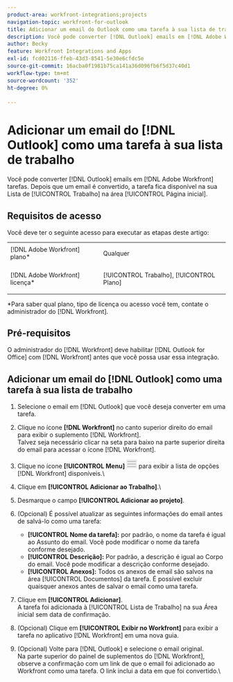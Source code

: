 ```yaml
---
product-area: workfront-integrations;projects
navigation-topic: workfront-for-outlook
title: Adicionar um email do Outlook como uma tarefa à sua lista de trabalho
description: Você pode converter [!DNL Outlook] emails em [!DNL Adobe Workfront] tarefas. Depois que um email é convertido, a tarefa é disponibilizada na Lista de trabalho na área Página inicial.
author: Becky
feature: Workfront Integrations and Apps
exl-id: fcd02116-ffeb-43d3-8541-5e30e6cfdc5e
source-git-commit: 16acba0f1981b75ca141a36d096fb6f5d37c40d1
workflow-type: tm+mt
source-wordcount: '352'
ht-degree: 0%

---
```


# Adicionar um email do [!DNL Outlook] como uma tarefa à sua lista de trabalho

Você pode converter [!DNL Outlook] emails em [!DNL Adobe Workfront] tarefas. Depois que um email é convertido, a tarefa fica disponível na sua Lista de [!UICONTROL Trabalho] na área [!UICONTROL Página inicial].

## Requisitos de acesso

Você deve ter o seguinte acesso para executar as etapas deste artigo:

<table style="table-layout:auto"> 
 <col> 
 <col> 
 <tbody> 
  <tr> 
   <td role="rowheader">[!DNL Adobe Workfront] plano*</td> 
   <td> <p>Qualquer</p> </td> 
  </tr> 
  <tr> 
   <td role="rowheader">[!DNL Adobe Workfront] licença*</td> 
   <td> <p>[!UICONTROL Trabalho], [!UICONTROL Plano]</p> </td> 
  </tr> 
 </tbody> 
</table>

&#42;Para saber qual plano, tipo de licença ou acesso você tem, contate o administrador do [!DNL Workfront].

## Pré-requisitos

O administrador do [!DNL Workfront] deve habilitar [!DNL Outlook for Office] com [!DNL Workfront] antes que você possa usar essa integração.

## Adicionar um email do [!DNL Outlook] como uma tarefa à sua lista de trabalho

1. Selecione o email em [!DNL Outlook] que você deseja converter em uma tarefa.
1. Clique no ícone **[!DNL Workfront]** no canto superior direito do email para exibir o suplemento [!DNL Workfront].\
   Talvez seja necessário clicar na seta para baixo na parte superior direita do email para acessar o ícone [!DNL Workfront].

1. Clique no ícone **[!UICONTROL Menu]** ![o365_addin_menu_icon.png](assets/o365-addin-menu2-icon.png) para exibir a lista de opções [!DNL Workfront] disponíveis.\


1. Clique em **[!UICONTROL Adicionar ao Trabalho]**.\

1. Desmarque o campo **[!UICONTROL Adicionar ao projeto]**.
1. (Opcional) É possível atualizar as seguintes informações do email antes de salvá-lo como uma tarefa:

   * **[!UICONTROL Nome da tarefa]:** por padrão, o nome da tarefa é igual ao Assunto do email. Você pode modificar o nome da tarefa conforme desejado.
   * **[!UICONTROL Descrição]:** Por padrão, a descrição é igual ao Corpo do email. Você pode modificar a descrição conforme desejado.
   * **[!UICONTROL Anexos]:** Todos os anexos de email são salvos na área [!UICONTROL Documentos] da tarefa. É possível excluir quaisquer anexos antes de salvar o email como uma tarefa.

1. Clique em **[!UICONTROL Adicionar]**.\
   A tarefa foi adicionada à [!UICONTROL Lista de Trabalho] na sua Área inicial sem data de confirmação.

1. (Opcional) Clique em **[!UICONTROL Exibir no Workfront]** para exibir a tarefa no aplicativo [!DNL Workfront] em uma nova guia.

1. (Opcional) Volte para [!DNL Outlook] e selecione o email original.\
   Na parte superior do painel de suplementos do [!DNL Workfront], observe a confirmação com um link de que o email foi adicionado ao Workfront como uma tarefa. O link inclui a data em que foi convertido.\
